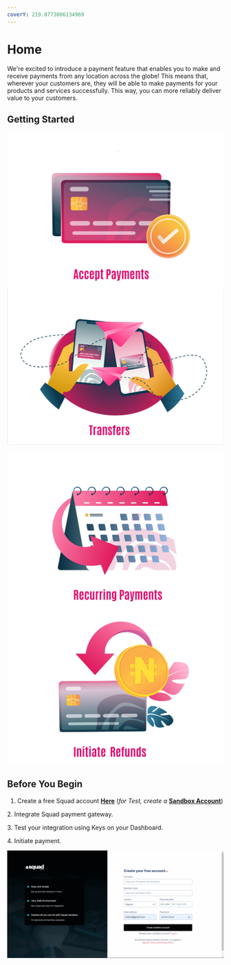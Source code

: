 ```yaml
---
coverY: 219.8773006134969
---
```


# Home

We're excited to introduce a payment feature that enables you to make and receive payments from any location across the globe! This means that, wherever your customers are, they will be able to make payments for your products and services successfully. This way, you can more reliably deliver value to your customers.

## Getting Started

[![image-text](<.gitbook/assets/Squad Accept Payments.jpg>)](payments/)               [![image-text](<.gitbook/assets/Squad Transfer.png>)](broken-reference)

[![image-text](<.gitbook/assets/Squad Recurring Payments.jpg>)](broken-reference)               [![image-text](<.gitbook/assets/Squad Initiate Refunds.jpg>)](broken-reference)

## Before You Begin

1. Create a free Squad account [**Here**](https://dashboard.squadco.com/sign-up) (_for Test, create a_ [**Sandbox Account**](https://sandbox.squadco.com/sign-up))

&#x20; 2\. Integrate Squad payment gateway.

&#x20; 3\. Test your integration using Keys on your Dashboard.

&#x20; 4\. Initiate payment.

<div align="center">

<img src=".gitbook/assets/Squad Sandbox Account.gif" alt="Steps to get your Squad API Keys.">

</div>
